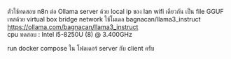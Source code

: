 ตัวใช้ทดสอบ n8n ต่อ Ollama server ด้วย local ip ของ lan wifi เดียวกัน   เป็น file GGUF  
เทสด้วย virtual box bridge network
ใช้โมเดล bagnacan/llama3_instruct  
https://ollama.com/bagnacan/llama3_instruct       
cpu ทดสอบ : Intel i5-8250U (8) @ 3.400GHz


run docker compose ใน โฟลเดอร์ server กับ client ครับ
